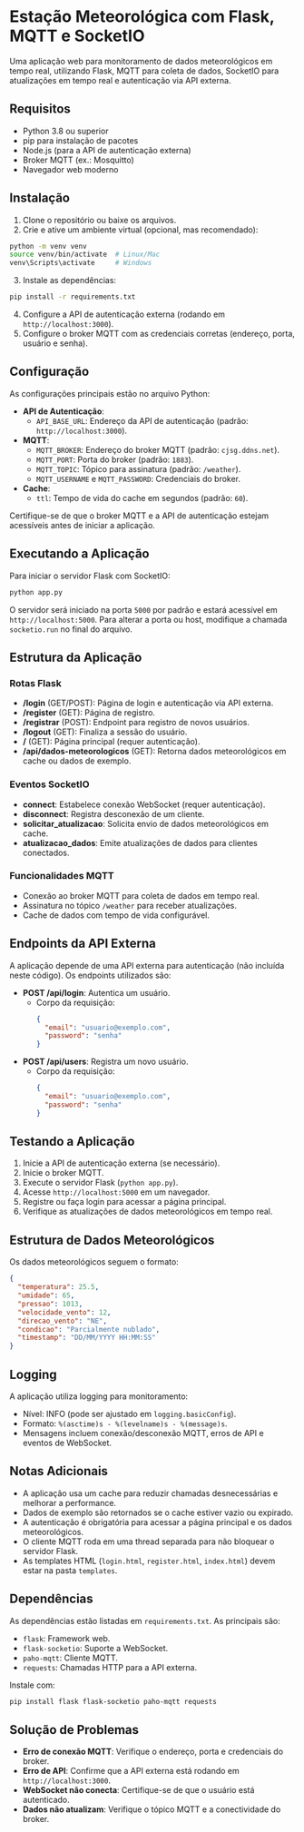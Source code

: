 # Estação Meteorológica com Flask, MQTT e SocketIO

Uma aplicação web para monitoramento de dados meteorológicos em tempo real, utilizando Flask, MQTT para coleta de dados, SocketIO para atualizações em tempo real e autenticação via API externa.

## Requisitos

- Python 3.8 ou superior
- pip para instalação de pacotes
- Node.js (para a API de autenticação externa)
- Broker MQTT (ex.: Mosquitto)
- Navegador web moderno

## Instalação

1. Clone o repositório ou baixe os arquivos.
2. Crie e ative um ambiente virtual (opcional, mas recomendado):
```bash
python -m venv venv
source venv/bin/activate  # Linux/Mac
venv\Scripts\activate     # Windows
```
3. Instale as dependências:
```bash
pip install -r requirements.txt
```
4. Configure a API de autenticação externa (rodando em `http://localhost:3000`).
5. Configure o broker MQTT com as credenciais corretas (endereço, porta, usuário e senha).

## Configuração

As configurações principais estão no arquivo Python:

- **API de Autenticação**:
  - `API_BASE_URL`: Endereço da API de autenticação (padrão: `http://localhost:3000`).
- **MQTT**:
  - `MQTT_BROKER`: Endereço do broker MQTT (padrão: `cjsg.ddns.net`).
  - `MQTT_PORT`: Porta do broker (padrão: `1883`).
  - `MQTT_TOPIC`: Tópico para assinatura (padrão: `/weather`).
  - `MQTT_USERNAME` e `MQTT_PASSWORD`: Credenciais do broker.
- **Cache**:
  - `ttl`: Tempo de vida do cache em segundos (padrão: `60`).

Certifique-se de que o broker MQTT e a API de autenticação estejam acessíveis antes de iniciar a aplicação.

## Executando a Aplicação

Para iniciar o servidor Flask com SocketIO:

```bash
python app.py
```

O servidor será iniciado na porta `5000` por padrão e estará acessível em `http://localhost:5000`. Para alterar a porta ou host, modifique a chamada `socketio.run` no final do arquivo.

## Estrutura da Aplicação

### Rotas Flask
- **/login** (GET/POST): Página de login e autenticação via API externa.
- **/register** (GET): Página de registro.
- **/registrar** (POST): Endpoint para registro de novos usuários.
- **/logout** (GET): Finaliza a sessão do usuário.
- **/** (GET): Página principal (requer autenticação).
- **/api/dados-meteorologicos** (GET): Retorna dados meteorológicos em cache ou dados de exemplo.

### Eventos SocketIO
- **connect**: Estabelece conexão WebSocket (requer autenticação).
- **disconnect**: Registra desconexão de um cliente.
- **solicitar_atualizacao**: Solicita envio de dados meteorológicos em cache.
- **atualizacao_dados**: Emite atualizações de dados para clientes conectados.

### Funcionalidades MQTT
- Conexão ao broker MQTT para coleta de dados em tempo real.
- Assinatura no tópico `/weather` para receber atualizações.
- Cache de dados com tempo de vida configurável.

## Endpoints da API Externa

A aplicação depende de uma API externa para autenticação (não incluída neste código). Os endpoints utilizados são:

- **POST /api/login**: Autentica um usuário.
  - Corpo da requisição:
    ```json
    {
      "email": "usuario@exemplo.com",
      "password": "senha"
    }
    ```
- **POST /api/users**: Registra um novo usuário.
  - Corpo da requisição:
    ```json
    {
      "email": "usuario@exemplo.com",
      "password": "senha"
    }
    ```

## Testando a Aplicação

1. Inicie a API de autenticação externa (se necessário).
2. Inicie o broker MQTT.
3. Execute o servidor Flask (`python app.py`).
4. Acesse `http://localhost:5000` em um navegador.
5. Registre ou faça login para acessar a página principal.
6. Verifique as atualizações de dados meteorológicos em tempo real.

## Estrutura de Dados Meteorológicos

Os dados meteorológicos seguem o formato:

```json
{
  "temperatura": 25.5,
  "umidade": 65,
  "pressao": 1013,
  "velocidade_vento": 12,
  "direcao_vento": "NE",
  "condicao": "Parcialmente nublado",
  "timestamp": "DD/MM/YYYY HH:MM:SS"
}
```

## Logging

A aplicação utiliza logging para monitoramento:
- Nível: INFO (pode ser ajustado em `logging.basicConfig`).
- Formato: `%(asctime)s - %(levelname)s - %(message)s`.
- Mensagens incluem conexão/desconexão MQTT, erros de API e eventos de WebSocket.

## Notas Adicionais

- A aplicação usa um cache para reduzir chamadas desnecessárias e melhorar a performance.
- Dados de exemplo são retornados se o cache estiver vazio ou expirado.
- A autenticação é obrigatória para acessar a página principal e os dados meteorológicos.
- O cliente MQTT roda em uma thread separada para não bloquear o servidor Flask.
- As templates HTML (`login.html`, `register.html`, `index.html`) devem estar na pasta `templates`.

## Dependências

As dependências estão listadas em `requirements.txt`. As principais são:

- `flask`: Framework web.
- `flask-socketio`: Suporte a WebSocket.
- `paho-mqtt`: Cliente MQTT.
- `requests`: Chamadas HTTP para a API externa.

Instale com:
```bash
pip install flask flask-socketio paho-mqtt requests
```

## Solução de Problemas

- **Erro de conexão MQTT**: Verifique o endereço, porta e credenciais do broker.
- **Erro de API**: Confirme que a API externa está rodando em `http://localhost:3000`.
- **WebSocket não conecta**: Certifique-se de que o usuário está autenticado.
- **Dados não atualizam**: Verifique o tópico MQTT e a conectividade do broker.